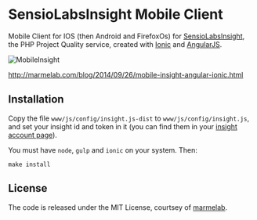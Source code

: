 # SensioLabsInsight Mobile Client

Mobile Client for IOS (then Android and FirefoxOs) for [SensioLabsInsight](https://insight.sensiolabs.com), the PHP Project Quality service, created with [Ionic](http://ionicframework.com/) and [AngularJS](https://angularjs.org/).

![MobileInsight](http://static.marmelab.com/mobile_insight.png)

http://marmelab.com/blog/2014/09/26/mobile-insight-angular-ionic.html

## Installation

Copy the file `www/js/config/insight.js-dist` to `www/js/config/insight.js`, and set your insight id and token in it (you can find them in your [insight account page](https://insight.sensiolabs.com/account)).

You must have `node`, `gulp` and `ionic` on your system. Then:

    make install

## License

The code is released under the MIT License, courtsey of [marmelab](http://marmelab.com).
